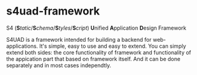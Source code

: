 # s4uad-framework
S4 (**S**_tatic_/**S**_chema_/**S**_tyles_/**S**_cript_) **U**nified **A**pplication **D**esign Framework

S4UAD is a framework intended for building a backend for web-applications. It's simple, easy to use and easy to extend.
You can simply extend both sides: the core functionality of framework and functionality of the appication part that based on framework itself. And it can be done separately and in most cases independtly.
